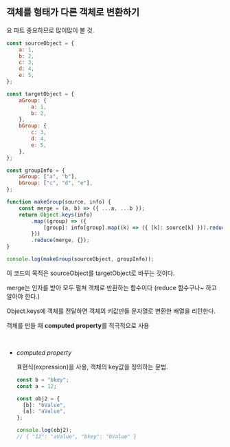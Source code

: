 ## 객체를 형태가 다른 객체로 변환하기

요 파트 중요하므로 많이많이 볼 것.

```js
const sourceObject = {
	a: 1,
	b: 2,
	c: 3,
	d: 4,
	e: 5,
};

const targetObject = {
	aGroup: {
		a: 1,
		b: 2,
	},
	bGroup: {
		c: 3,
		d: 4,
		e: 5,
	},
};

const groupInfo = {
	aGroup: ["a", "b"],
	bGroup: ["c", "d", "e"],
};

function makeGroup(source, info) {
	const merge = (a, b) => ({ ...a, ...b });
	return Object.keys(info)
		.map((group) => ({
			[group]: info[group].map((k) => ({ [k]: source[k] })).reduce(merge, {}),
		}))
		.reduce(merge, {});
}

console.log(makeGroup(sourceObject, groupInfo));
```

이 코드의 목적은 sourceObject를 targetObject로 바꾸는 것이다.

merge는 인자를 받아 모두 펼쳐 객체로 반환하는 함수이다 (reduce 함수구나~ 하고 알아야 한다.)

Object.keys에 객체를 전달하면 객체의 키값만들 문자열로 변환한 배열을 리턴한다.

객체를 만들 때 **computed property**를 적극적으로 사용

<br>

- _computed property_

  표현식(expression)을 사용, 객체의 key값을 정의하는 문법.

  ```js
  const b = "bkey";
  const a = 12;

  const obj2 = {
  	[b]: "bValue",
  	[a]: "aValue",
  };

  console.log(obj2);
  // { "12": "aValue", "bkey": "bValue" }
  ```
